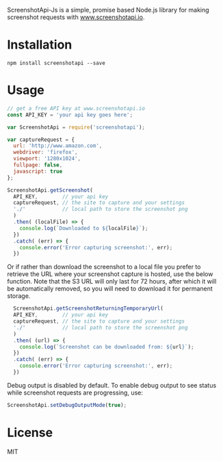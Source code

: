 ScreenshotApi-Js is a simple, promise based Node.js library for making
screenshot requests with www.screenshotapi.io.

# Installation
```
npm install screenshotapi --save
```

# Usage

```javascript
// get a free API key at www.screenshotapi.io
const API_KEY = 'your api key goes here';

var ScreenshotApi = require('screenshotapi');

var captureRequest = {
  url: 'http://www.amazon.com',
  webdriver: 'firefox',
  viewport: '1280x1024',
  fullpage: false,
  javascript: true
};

ScreenshotApi.getScreenshot(
  API_KEY,        // your api key
  captureRequest, // the site to capture and your settings
  './'            // local path to store the screenshot png
  )
  .then( (localFile) => {
    console.log(`Downloaded to ${localFile}`);
  })
  .catch( (err) => {
    console.error('Error capturing screenshot:', err);
  })
```

Or if rather than download the screenshot to a local file you prefer to retrieve the URL where your screenshot capture is hosted, use the below function.  Note that the S3 URL will only last for 72 hours, after which it will be automatically removed, so you will need to download it for permanent storage.

```javascript
  ScreenshotApi.getScreenshotReturningTemporaryUrl(
  API_KEY,        // your api key
  captureRequest, // the site to capture and your settings
  './'            // local path to store the screenshot png
  )
  .then( (url) => {
    console.log(`Screenshot can be downloaded from: ${url}`);
  })
  .catch( (err) => {
    console.error('Error capturing screenshot:', err);
  })
```

Debug output is disabled by default.  To enable debug output to see status while screenshot requests are progressing, use:

```javascript
ScreenshotApi.setDebugOutputMode(true);
```

# License

MIT

